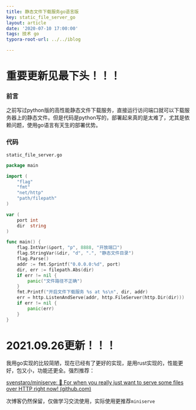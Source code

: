 ```yaml
---
title: 静态文件下载服务go语言版
key: static_file_server_go
layout: article
date: '2020-07-10 17:00:00'
tags: 技术 go
typora-root-url: ../../iblog

---
```


# 重要更新见最下头！！！

### 前言

之前写过python版的高性能静态文件下载服务，直接运行访问端口就可以下载服务器上的静态文件。但是代码是python写的，部署起来真的是太难了，尤其是依赖问题，使用go语言有天生的部署优势。

### 代码

<code>static_file_server.go</code>

```go
package main

import (
	"flag"
	"fmt"
	"net/http"
	"path/filepath"
)

var (
	port int
	dir  string
)

func main() {
	flag.IntVar(&port, "p", 8888, "开放端口")
	flag.StringVar(&dir, "d", ".", "静态文件目录")
	flag.Parse()
	addr := fmt.Sprintf("0.0.0.0:%d", port)
	dir, err := filepath.Abs(dir)
	if err != nil {
		panic("文件路径不正确")
	}
	fmt.Printf("开启文件下载服务 %s at %s\n", dir, addr)
	err = http.ListenAndServe(addr, http.FileServer(http.Dir(dir)))
	if err != nil {
		panic(err)
	}
}

```

# 2021.09.26更新！！！

我用go实现的比较简陋，现在已经有了更好的实现，是用rust实现的，性能更好，包又小，功能还更全。强烈推荐：

[svenstaro/miniserve: 🌟 For when you really just want to serve some files over HTTP right now! (github.com)](https://github.com/svenstaro/miniserve)

次博客仍然保留，仅做学习交流使用，实际使用更推荐`miniserve`
